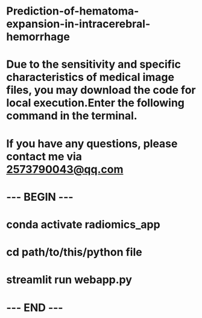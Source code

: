 # Prediction-of-hematoma-expansion-in-intracerebral-hemorrhage



# Due to the sensitivity and specific characteristics of medical image files, you may download the code for local execution.Enter the following command in the terminal.
# If you have any questions, please contact me via 2573790043@qq.com

# --- BEGIN ---
# conda activate radiomics_app
# cd path/to/this/python file
# streamlit run webapp.py
# --- END ---

